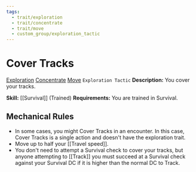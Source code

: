 ```yaml
---
tags:
  - trait/exploration
  - trait/concentrate
  - trait/move
  - custom_group/exploration_tactic
---
```

# Cover Tracks

[Exploration](Exploration.md "General Trait") [Concentrate](Concentrate.md "General Trait") [Move](Move.md "General Trait") `Exploration Tactic`
**Description:** You cover your tracks.

**Skill:** [[Survival]] (Trained)
**Requirements:** You are trained in Survival.

## Mechanical Rules

- In some cases, you might Cover Tracks in an encounter. In this case, Cover Tracks is a single action and doesn't have the exploration trait.
- Move up to half your [[Travel speed]].
- You don't need to attempt a Survival check to cover your tracks, but anyone attempting to [[Track]] you must succeed at a Survival check against your Survival DC if it is higher than the normal DC to Track.  